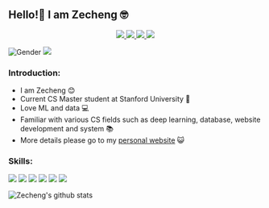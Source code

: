 ## Hello!👋 I am Zecheng 🤓

<p align='center'>
	<a href="https://www.linkedin.com/in/zechengzhang">
		<img src="https://img.shields.io/badge/linkedin-%230077B5.svg?&style=for-the-badge&logo=linkedin&logoColor=white"/>
	</a>
	<a href="https://www.instagram.com/wawazzc">
		<img src="https://img.shields.io/badge/instagram-%23E4405F.svg?&style=for-the-badge&logo=instagram&logoColor=white"/>
	</a>
	<a href="mailto:zecheng@stanford.edu">
		<img src="https://img.shields.io/badge/mail-%23D14836.svg?&style=for-the-badge&logo=gmail&logoColor=white"/>
	</a>
	<a href="https://github.com/zechengz">
		<img src="https://img.shields.io/badge/github-%23252A2E.svg?&style=for-the-badge&logo=github&logoColor=white"/>
	</a>
</p>

![Gender](https://img.shields.io/badge/gender-%F0%9F%A4%B5-lightgrey) ![](https://visitor-badge.glitch.me/badge?page_id=github.com/zechengz)

### Introduction:

* I am Zecheng 😊
* Current CS Master student at Stanford University 🏫
* Love ML and data 💻
* Familiar with various CS fields such as deep learning, database, website development and system 📚
* More details please go to my [personal website](http://cs.stanford.edu/~zecheng) 😺

### Skills:

<img src="https://img.shields.io/badge/python-%233776AB.svg?&style=for-the-badge&logo=python&logoColor=white"/> <img src="https://img.shields.io/badge/javascript%20-%23323330.svg?&style=for-the-badge&logo=javascript&logoColor=%23F7DF1E"/> <img src="https://img.shields.io/badge/java-%23ED8B00.svg?&style=for-the-badge&logo=java&logoColor=white"/> <img src="https://img.shields.io/badge/scala-%23DC322F.svg?&style=for-the-badge&logo=scala&logoColor=white"/> <img src="https://img.shields.io/badge/c%20-%2300599C.svg?&style=for-the-badge&logo=c&logoColor=white"/> <img src="https://img.shields.io/badge/c++%20-%2300599C.svg?&style=for-the-badge&logo=c%2B%2B&logoColor=white"/>

![Zecheng's github stats](https://github-readme-stats.vercel.app/api?username=zechengz&show_icons=true&theme=merko)
